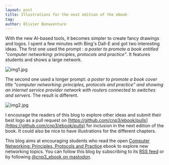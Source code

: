 ```yaml
---
layout: post
title: Illustrations for the next edition of the ebook
tag: 
author: Olivier Bonaventure
---
```


With the new AI-based tools, it becomes simpler to create fancy drawings and logos. I spent a few minutes with Bing's Dall-E and got two interesting ideas. The first one used the prompt : *a poster to promote a book entitled "computer networking: principles, protocols and practice"*. It features students and shows a large network.

![img1.jpg]({{site.baseurl}}/images/img1.jpg)

The second one used a longer prompt: *a poster to promote a book cover title "computer networking: principles, protocols and practice" and showing an internet service provider network with routers connected to switches and servers*. The result is different.

![img2.jpg]({{site.baseurl}}/images/img2.jpg)


I encourage the readers of this blog to explore other ideas and submit their best logo as a pull request on [https://github.com/cnp3/ebook/pulls](https://github.com/cnp3/ebook/pulls) for inclusion in the next edition of the book. It could also be nice to have illustrations for the different chapters.



This blog aims at encouraging students who read the open [Computer Networking: Principles, Protocols and Practice](https://www.computer-networking.info) ebook to explore new networking topics. You can follow this blog by subscribing to its [RSS feed](http://blog.computer-networking.info/feed.xml) or by following [@cnp3_ebook on mastodon](https://mastodon.acm.org/@cnp3_ebook). 